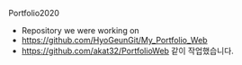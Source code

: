 Portfolio2020
* Repository we were working on
* https://github.com/HyoGeunGit/My_Portfolio_Web
* https://github.com/akat32/PortfolioWeb
같이 작업했습니다.
